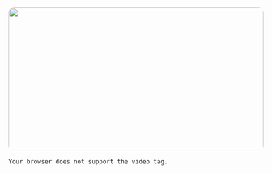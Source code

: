 <style>
  .video-container {
    position: relative;
    width: 100%;
    max-width: 800px;
    aspect-ratio: 16 / 9;
    margin: auto;
  }

  img {
    width: 100%;
    height: 100%;
    border-radius: 10px;
  }
</style>
<div class="video-container">
 <img src="20250126_095746.heic">
    <!-- Caption track -->
    <track src="captions.vtt" kind="subtitles" srclang="en" label="English" default>

    Your browser does not support the video tag.

</div>
